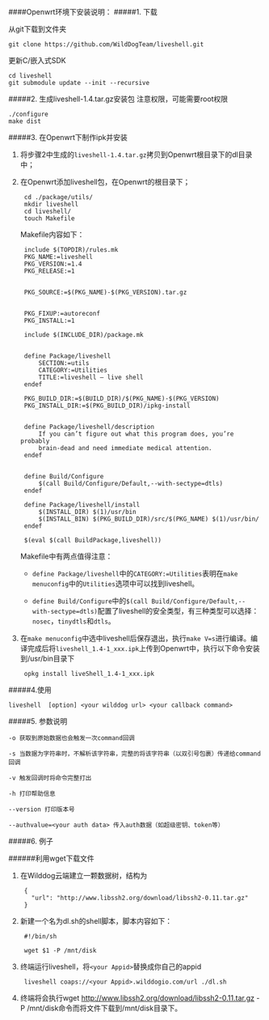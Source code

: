 
####Openwrt环境下安装说明：
#####1. 下载

从git下载到文件夹

	git clone https://github.com/WildDogTeam/liveshell.git
	
更新C/嵌入式SDK

	cd liveshell	
	git submodule update --init --recursive

#####2. 生成liveshell-1.4.tar.gz安装包
注意权限，可能需要root权限

	./configure
	make dist

#####3. 在Openwrt下制作ipk并安装

1. 将步骤2中生成的`liveshell-1.4.tar.gz`拷贝到Openwrt根目录下的dl目录中；

2. 在Openwrt添加liveshell包，在Openwrt的根目录下；

		cd ./package/utils/
		mkdir liveshell
		cd liveshell/
		touch Makefile

	Makefile内容如下：

		include $(TOPDIR)/rules.mk
		PKG_NAME:=liveshell
		PKG_VERSION:=1.4
		PKG_RELEASE:=1
	
	
		PKG_SOURCE:=$(PKG_NAME)-$(PKG_VERSION).tar.gz
	
	
		PKG_FIXUP:=autoreconf
		PKG_INSTALL:=1
	
		include $(INCLUDE_DIR)/package.mk
	
	
		define Package/liveshell
			SECTION:=utils
			CATEGORY:=Utilities
			TITLE:=liveshell — live shell
		endef
	
		PKG_BUILD_DIR:=$(BUILD_DIR)/$(PKG_NAME)-$(PKG_VERSION)
		PKG_INSTALL_DIR:=$(PKG_BUILD_DIR)/ipkg-install
	
	
		define Package/liveshell/description
			If you can’t figure out what this program does, you’re probably
			brain-dead and need immediate medical attention.
		endef
	
	
		define Build/Configure
	  		$(call Build/Configure/Default,--with-sectype=dtls)
		endef
	
		define Package/liveshell/install
			$(INSTALL_DIR) $(1)/usr/bin
			$(INSTALL_BIN) $(PKG_BUILD_DIR)/src/$(PKG_NAME) $(1)/usr/bin/
		endef
	
		$(eval $(call BuildPackage,liveshell))

	Makefile中有两点值得注意：
		
	- `define Package/liveshell`中的`CATEGORY:=Utilities`表明在`make menuconfig`中的`Utilities`选项中可以找到liveshell。
	
	- `define Build/Configure`中的`$(call Build/Configure/Default,--with-sectype=dtls)`配置了liveshell的安全类型，有三种类型可以选择：`nosec`，`tinydtls`和`dtls`。

3. 在`make menuconfig`中选中liveshell后保存退出，执行`make V=s`进行编译。编译完成后将`liveshell_1.4-1_xxx.ipk`上传到Openwrt中，执行以下命令安装到/usr/bin目录下

		opkg install liveShell_1.4-1_xxx.ipk


#####4.使用

	liveshell  [option] <your wilddog url> <your callback command>

#####5. 参数说明

	-o 获取到原始数据也会触发一次command回调

	-s 当数据为字符串时，不解析该字符串，完整的将该字符串（以双引号包裹）传递给command回调
	
	-v 触发回调时将命令完整打出
	
	-h 打印帮助信息
	
	--version 打印版本号

	--authvalue=<your auth data> 传入auth数据（如超级密钥、token等）
#####6. 例子

######利用wget下载文件

1. 在Wilddog云端建立一颗数据树，结构为

		{
		  "url": "http://www.libssh2.org/download/libssh2-0.11.tar.gz"
		}	

2. 新建一个名为dl.sh的shell脚本，脚本内容如下：

		#!/bin/sh

		wget $1 -P /mnt/disk


3. 终端运行liveshell，将`<your Appid>`替换成你自己的appid

		liveshell coaps://<your Appid>.wilddogio.com/url ./dl.sh

4. 终端将会执行wget http://www.libssh2.org/download/libssh2-0.11.tar.gz -P /mnt/disk命令而将文件下载到/mnt/disk目录下。
